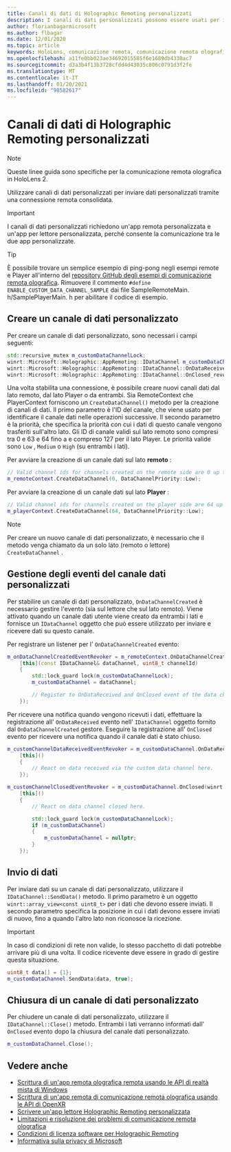 ```yaml
---
title: Canali di dati di Holographic Remoting personalizzati
description: I canali di dati personalizzati possono essere usati per inviare dati utente tramite la connessione remota olografica già stabilita.
author: florianbagarmicrosoft
ms.author: flbagar
ms.date: 12/01/2020
ms.topic: article
keywords: HoloLens, comunicazione remota, comunicazione remota olografica, auricolare realtà mista, cuffia di realtà mista di Windows, auricolare della realtà virtuale, canali di dati
ms.openlocfilehash: a11fe0bb023ae34692015585f6e1689db4330ac7
ms.sourcegitcommit: d3a3b4f13b3728cfdd4d43035c806c0791d3f2fe
ms.translationtype: MT
ms.contentlocale: it-IT
ms.lasthandoff: 01/20/2021
ms.locfileid: "98582617"
---
```

# <a name="custom-holographic-remoting-data-channels"></a>Canali di dati di Holographic Remoting personalizzati

>[!NOTE]
>Queste linee guida sono specifiche per la comunicazione remota olografica in HoloLens 2.

Utilizzare canali di dati personalizzati per inviare dati personalizzati tramite una connessione remota consolidata.

>[!IMPORTANT]
>I canali di dati personalizzati richiedono un'app remota personalizzata e un'app per lettore personalizzata, perché consente la comunicazione tra le due app personalizzate.

>[!TIP]
>È possibile trovare un semplice esempio di ping-pong negli esempi remote e Player all'interno del [repository GitHub degli esempi di comunicazione remota olografica](https://github.com/microsoft/MixedReality-HolographicRemoting-Samples). Rimuovere il commento ```#define ENABLE_CUSTOM_DATA_CHANNEL_SAMPLE``` dai file SampleRemoteMain. h/SamplePlayerMain. h per abilitare il codice di esempio.


## <a name="create-a-custom-data-channel"></a>Creare un canale di dati personalizzato


Per creare un canale di dati personalizzato, sono necessari i campi seguenti:
```cpp
std::recursive_mutex m_customDataChannelLock;
winrt::Microsoft::Holographic::AppRemoting::IDataChannel m_customDataChannel = nullptr;
winrt::Microsoft::Holographic::AppRemoting::IDataChannel::OnDataReceived_revoker m_customChannelDataReceivedEventRevoker;
winrt::Microsoft::Holographic::AppRemoting::IDataChannel::OnClosed_revoker m_customChannelClosedEventRevoker;
```

Una volta stabilita una connessione, è possibile creare nuovi canali dati dal lato remoto, dal lato Player o da entrambi. Sia RemoteContext che PlayerContext forniscono un ```CreateDataChannel()``` metodo per la creazione di canali di dati. Il primo parametro è l'ID del canale, che viene usato per identificare il canale dati nelle operazioni successive. Il secondo parametro è la priorità, che specifica la priorità con cui i dati di questo canale vengono trasferiti sull'altro lato. Gli ID di canale validi sul lato remoto sono compresi tra 0 e 63 e 64 fino a e compreso 127 per il lato Player. Le priorità valide sono ```Low``` , ```Medium``` o ```High``` (su entrambi i lati).

Per avviare la creazione di un canale dati sul lato **remoto** :
```cpp
// Valid channel ids for channels created on the remote side are 0 up to and including 63
m_remoteContext.CreateDataChannel(0, DataChannelPriority::Low);
```

Per avviare la creazione di un canale dati sul lato **Player** :
```cpp
// Valid channel ids for channels created on the player side are 64 up to and including 127
m_playerContext.CreateDataChannel(64, DataChannelPriority::Low);
```

>[!NOTE]
>Per creare un nuovo canale di dati personalizzato, è necessario che il metodo venga chiamato da un solo lato (remoto o lettore) ```CreateDataChannel``` .

## <a name="handling-custom-data-channel-events"></a>Gestione degli eventi del canale dati personalizzati

Per stabilire un canale di dati personalizzato, ```OnDataChannelCreated``` è necessario gestire l'evento (sia sul lettore che sul lato remoto). Viene attivato quando un canale dati utente viene creato da entrambi i lati e fornisce un ```IDataChannel``` oggetto che può essere utilizzato per inviare e ricevere dati su questo canale.

Per registrare un listener per l' ```OnDataChannelCreated``` evento:
```cpp
m_onDataChannelCreatedEventRevoker = m_remoteContext.OnDataChannelCreated(winrt::auto_revoke,
    [this](const IDataChannel& dataChannel, uint8_t channelId)
    {
        std::lock_guard lock(m_customDataChannelLock);
        m_customDataChannel = dataChannel;

        // Register to OnDataReceived and OnClosed event of the data channel here, see below...
    });
```

Per ricevere una notifica quando vengono ricevuti i dati, effettuare la registrazione all' ```OnDataReceived``` evento nell' ```IDataChannel``` oggetto fornito dal ```OnDataChannelCreated``` gestore. Eseguire la registrazione all' ```OnClosed``` evento per ricevere una notifica quando il canale dati è stato chiuso.

```cpp
m_customChannelDataReceivedEventRevoker = m_customDataChannel.OnDataReceived(winrt::auto_revoke, 
    [this]()
    {
        // React on data received via the custom data channel here.
    });

m_customChannelClosedEventRevoker = m_customDataChannel.OnClosed(winrt::auto_revoke,
    [this]()
    {
        // React on data channel closed here.

        std::lock_guard lock(m_customDataChannelLock);
        if (m_customDataChannel)
        {
            m_customDataChannel = nullptr;
        }
    });
```

## <a name="sending-data"></a>Invio di dati

Per inviare dati su un canale di dati personalizzato, utilizzare il ```IDataChannel::SendData()``` metodo. Il primo parametro è un oggetto ```winrt::array_view<const uint8_t>``` per i dati che devono essere inviati. Il secondo parametro specifica la posizione in cui i dati devono essere inviati di nuovo, fino a quando l'altro lato non riconosce la ricezione. 

>[!IMPORTANT]
>In caso di condizioni di rete non valide, lo stesso pacchetto di dati potrebbe arrivare più di una volta. Il codice ricevente deve essere in grado di gestire questa situazione.

```cpp
uint8_t data[] = {1};
m_customDataChannel.SendData(data, true);
```

## <a name="closing-a-custom-data-channel"></a>Chiusura di un canale di dati personalizzato

Per chiudere un canale di dati personalizzato, utilizzare il ```IDataChannel::Close()``` metodo. Entrambi i lati verranno informati dall' ```OnClosed``` evento dopo la chiusura del canale dati personalizzato.

```cpp
m_customDataChannel.Close();
```

## <a name="see-also"></a>Vedere anche
* [Scrittura di un'app remota olografica remota usando le API di realtà mista di Windows](holographic-remoting-create-remote-wmr.md)
* [Scrittura di un'app remota di comunicazione remota olografica usando le API di OpenXR](holographic-remoting-create-remote-openxr.md)
* [Scrivere un'app lettore Holographic Remoting personalizzata](holographic-remoting-create-player.md)
* [Limitazioni e risoluzione dei problemi di comunicazione remota olografica](holographic-remoting-troubleshooting.md)
* [Condizioni di licenza software per Holographic Remoting](//legal/mixed-reality/microsoft-holographic-remoting-software-license-terms)
* [Informativa sulla privacy di Microsoft](https://go.microsoft.com/fwlink/?LinkId=521839)